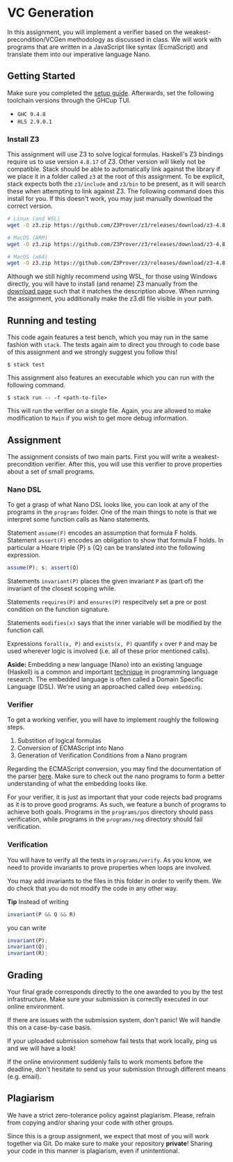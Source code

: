 # VC Generation

In this assignment, you will implement a verifier based on the weakest-
precondition/VCGen methodology as discussed in class. We will work with programs
that are written in a JavaScript like syntax (EcmaScript) and translate them
into our imperative language Nano.

## Getting Started

Make sure you completed the [setup guide](https://github.com/Verification-for-Security/setup-guide).
Afterwards, set the following toolchain versions through the GHCup TUI.

- `GHC 9.4.8`
- `HLS 2.9.0.1`

### Install Z3

This assignment will use Z3 to solve logical formulas. Haskell's Z3 bindings
require us to use version `4.8.17` of Z3. Other version will likely not be
compatible. Stack should be able to automatically link against the library
if we place it in a folder called `z3` at the root of this assignment. To be
explicit, stack expects both the `z3/include` and `z3/bin` to be present, as it
will search these when attempting to link against Z3. The following command does
this install for you. If this doesn't work, you may just manually download the
correct version.

```sh
# Linux (and WSL)
wget -O z3.zip https://github.com/Z3Prover/z3/releases/download/z3-4.8.17/z3-4.8.17-x64-glibc-2.31.zip && unzip z3 && rm z3.zip && mv z3-4.8.17-* z3
```
```sh
# MacOS (ARM)
wget -O z3.zip https://github.com/Z3Prover/z3/releases/download/z3-4.8.17/z3-4.8.17-arm64-osx-10.16.zip && unzip z3 && rm z3.zip && mv z3-4.8.17-* z3 && ln -s z3/bin/libz3.dylib libz3.dylib
```

```sh
# MacOS (x64)
wget -O z3.zip https://github.com/Z3Prover/z3/releases/download/z3-4.8.17/z3-4.8.17-x64-osx-10.16.zip && unzip z3 && rm z3.zip && mv z3-4.8.17-* z3 && ln -s z3/bin/libz3.dylib libz3.dylib
```

Although we still highly recommend using WSL, for those using Windows directly,
you will have to install (and rename) Z3 manually from the [download page](https://github.com/Z3Prover/z3/releases/tag/z3-4.8.17) such that it matches the
description above. When running the assignment, you additionally make the z3.dll
file visible in your path.

## Running and testing

This code again features a test bench, which you may run in the same fashion
with `stack`. The tests again aim to direct you through to code base of this
assignment and we strongly suggest you follow this!

```
$ stack test
```

This assignment also features an executable which you can run with the following
command.

```
$ stack run -- -f <path-to-file>
```

This will run the verifier on a single file. Again, you are allowed to make
modification to `Main` if you wish to get more debug information.

## Assignment

The assignment consists of two main parts. First you will write a weakest-
precondition verifier. After this, you will use this verifier to prove
properties about a set of small programs.

### Nano DSL

To get a grasp of what Nano DSL looks like, you can look at any of the programs
in the `programs` folder. One of the main things to note is that we interpret
some function calls as Nano statements.

Statement `assume(F)` encodes an assumption that formula F holds. 
Statement `assert(F)` encodes an obligation to show that formula F holds. 
In particular a Hoare triple {P} s {Q} can be translated into the following
expression.

```js
assume(P); s; assert(Q)
```

Statements `invariant(P)` places the given invariant `P` as (part of) the
invariant of the closest scoping while.

Statements `requires(P)` and `ensures(P)` respecitvely set a pre or post 
condition on the function signature.

Statements `modifies(x)` says that the inner variable will be modified by
the function call.

Expressions `forall(x, P)` and `exists(x, P)` quantify `x` over `P` and may
be used wherever logic is involved (i.e. all of these prior mentioned calls).

**Aside:** Embedding a new language (Nano) into an existing language
(Haskell) is a common and important [technique](http://wiki.haskell.org/Embedded_domain_specific_language)
in programming language research. The embedded language is often called a Domain
Specific Language (DSL). We're using an approached called `deep embedding`.

### Verifier

To get a working verifier, you will have to implement roughly the following
steps.

1. Substition of logical formulas
2. Conversion of ECMAScript into Nano
3. Generation of Verification Conditions from a Nano program

Regarding the ECMAScript conversion, you may find the documentation of the
parser [here](https://hackage.haskell.org/package/language-ecmascript-0.17.0.1/docs/Language-ECMAScript3-Syntax.html).
Make sure to check out the nano programs to form a better understanding of what
the embedding looks like.

For your verifier, it is just as important that your code rejects bad programs
as it is to prove good programs. As such, we feature a bunch of programs to
achieve both goals. Programs in the `programs/pos` directory should pass
verification, while programs in the `programs/neg` directory should fail
verification.

### Verification

You will have to verify all the tests in `programs/verify`. 
As you know, we need to provide invariants to prove properties
when loops are involved.

You may add invariants to the files in this folder in order to verify them.
We do check that you do not modify the code in any other way.

**Tip** Instead of writing 

```js
invariant(P && Q && R)
```

you can write 

```js
invariant(P);
invariant(Q);
invariant(R);
```

## Grading

Your final grade corresponds directly to the one awarded to you by the test
infrastructure. Make sure your submission is correctly executed in our online
environment.

If there are issues with the submission system, don't panic! We will handle this
on a case-by-case basis.

If your uploaded submission somehow fail tests that work locally, ping
us and we will have a look!

If the online environment suddenly fails to work moments before the deadline,
don't hesitate to send us your submission through different means (e.g. email).

## Plagiarism

We have a strict zero-tolerance policy against plagiarism. Please, refrain from copying 
and/or sharing your code with other groups.

Since this is a group assignment, we expect that most of you will work together
via Git. Do make sure to make your repository **private**! Sharing your code in
this manner is plagiarism, even if unintentional.
